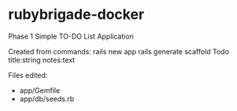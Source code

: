 # rubybrigade-docker
Phase 1
Simple TO-DO List Application

Created from commands:
rails new app
rails generate scaffold Todo title:string notes:text

Files edited:
+ app/Gemfile
+ app/db/seeds.rb
